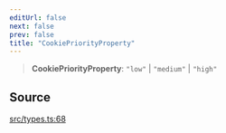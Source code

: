 ```yaml
---
editUrl: false
next: false
prev: false
title: "CookiePriorityProperty"
---
```


> **CookiePriorityProperty**: `"low"` \| `"medium"` \| `"high"`

## Source

[src/types.ts:68](https://github.com/eddienubes/sagetest/blob/6b2dec0/src/types.ts#L68)
